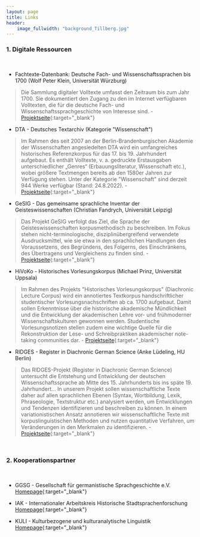 ```yaml
---
layout: page
title: Links
header:
    image_fullwidth: "background_Tillberg.jpg"
---
```


### 1. Digitale Ressourcen
<br>

* Fachtexte-Datenbank: Deutsche Fach- und Wissenschaftssprachen bis 1700 (Wolf Peter Klein, Universität Würzburg)

> Die Sammlung digitaler Volltexte umfasst den Zeitraum bis zum Jahr 1700. Sie dokumentiert den Zugang zu den im Internet 
verfügbaren Volltexten, die für die deutsche Fach- und Wissenschaftssprachgeschichte von Interesse sind. - 
[Projektseite]( http://kallimachos.de/fachtexte/index.php/Hauptseite ){:target="_blank"}


* DTA - Deutsches Textarchiv (Kategorie "Wissenschaft")

> Im Rahmen des seit 2007 an der Berlin-Brandenburgischen Akademie der Wissenschaften angesiedelten DTA wird ein umfangreiches 
historisches Referenzkorpus für das 17. bis 19. Jahrhundert aufgebaut. Es enthält Volltexte, v. a. gedruckte Erstausgaben 
unterschiedlicher „Genres“ (Erbauungsliteratur, Wissenschaft etc.), wobei größere Textmengen bereits ab den 1580er Jahren zur 
Verfügung stehen. Unter der Kategorie "Wissenschaft" sind derzeit 944 Werke verfügbar (Stand: 24.8.2022). -
[Projektseite]( http://www.deutschestextarchiv.de/list/browse?genre=Wissenschaft ){:target="_blank"}
 
 
* GeSIG - Das gemeinsame sprachliche Inventar der Geisteswissenschaften (Christian Fandrych, Universität Leipzig)

> Das Projekt GeSIG verfolgt das Ziel, die Sprache der Geisteswissenschaften korpusmethodisch zu beschreiben. Im Fokus stehen 
nicht-terminologische, disziplinübergreifend verwendete Ausdrucksmittel, wie sie etwa in den sprachlichen Handlungen des 
Voraussetzens, des Begründens, des Folgerns, des Einschränkens, des Übertragens und Vergleichens zu finden sind. -
[Projektseite]( http://research.uni-leipzig.de/gesig/index.html ){:target="_blank"}


* HiVoKo - Historisches Vorlesungskorpus (Michael Prinz, Universität Uppsala)

> Im Rahmen des Projekts "Historisches Vorlesungskorpus" (Diachronic Lecture Corpus) wird ein annotiertes Textkorpus handschriftlicher 
studentischer Vorlesungsnachschriften ab ca. 1700 aufgebaut. Damit sollen Erkenntnisse über die historische akademische Mündlichkeit und die Entwicklung der 
akademischen Lehre vor- und frühmoderner Wissenschaftskulturen gewonnen werden. Studentische Vorlesungsnotizen stellen zudem eine wichtige Quelle für die 
Rekonstruktion der Lese- und Schreibpraktiken akademischer note-taking communities dar. -
[Projektseite]( https://www.ds.uzh.ch/de/forschung/projekte/hivoko.html ){:target="_blank"}

 
* RIDGES - Register in Diachronic German Science (Anke Lüdeling, HU Berlin) 

> Das RIDGES-Projekt (Register in Diachronic German Science) untersucht die Entstehung und Entwicklung der deutschen 
Wissenschaftssprache ab Mitte des 15. Jahrhunderts bis ins späte 19. Jahrhundert... In unserem Projekt sollen wissenschaftliche 
Texte daher auf allen sprachlichen Ebenen (Syntax, Wortbildung, Lexik, Phraseologie, Textstruktur etc.) analysiert werden, 
um Entwicklungen und Tendenzen identifizieren und beschreiben zu können. In einem variationistischen Ansatz annotieren wir 
wissenschaftliche Texte mit korpuslinguistischen Methoden und nutzen quantitative Verfahren, um Veränderungen in den Merkmalen 
zu identifizieren. - 
[Projektseite]( http://korpling.german.hu-berlin.de/ridges/index_de.html ){:target="_blank"}

<br>

### 2. Kooperationspartner
<br>

* GGSG - Gesellschaft für germanistische Sprachgeschichte e.V.  
[Homepage]( http://germanistische-sprachgeschichte.de/ ){:target="_blank"}

* IAK - Internationaler Arbeitskreis Historische Stadtsprachenforschung  
[Homepage]( http://stadtsprachen.germanistik.uni-wuerzburg.de/ ){:target="_blank"}

* KULI - Kulturbezogene und kulturanalytische Linguistik  
[Homepage]( https://kulturlinguistik.org/ ){:target="_blank"}
